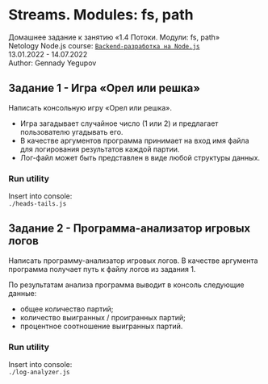 # Streams. Modules: fs, path
Домашнее задание к занятию «1.4 Потоки. Модули: fs, path»  
Netology Node.js course: [`Backend-разработка на Node.js`](https://netology.ru/programs/nodejs)  
13.01.2022 - 14.07.2022  
Author: Gennady Yegupov

## Задание 1 - Игра «Орел или решка»
Написать консольную игру «Орел или решка».
- Игра загадывает случайное число (1 или 2) и предлагает пользователю угадывать его.
- В качестве аргументов программа принимает на вход имя файла для логирования результатов каждой партии.
- Лог-файл может быть представлен в виде любой структуры данных.

### Run utility
Insert into console:  
`./heads-tails.js`

## Задание 2 - Программа-анализатор игровых логов
Написать программу-анализатор игровых логов. В качестве аргумента программа получает путь к файлу логов из задания 1.

По результатам анализа программа выводит в консоль следующие данные:
- общее количество партий;
- количество выигранных / проигранных партий;
- процентное соотношение выигранных партий.

### Run utility
Insert into console:  
`./log-analyzer.js`
